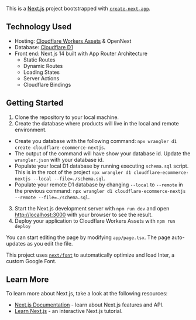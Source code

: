 This is a [Next.js](https://nextjs.org/) project bootstrapped with [`create-next-app`](https://github.com/vercel/next.js/tree/canary/packages/create-next-app).

## Technology Used

- Hosting: [Cloudflare Workers Assets](https://developers.cloudflare.com/workers/static-assets/) & OpenNext
- Database: [Cloudflare D1](https://developers.cloudflare.com/d1/)
- Front end: Next.js 14 built with App Router Architecture
    - Static Routes
    - Dynamic Routes
    - Loading States
    - Server Actions
    - Cloudflare Bindings


## Getting Started

1. Clone the repository to your local machine.
2. Create the database where products will live in the local and remote environment.

- Create you database with the following command: `npx wrangler d1 create cloudflare-ecommerce-nextjs`.
- The output of the command will have show your database id. Update the `wrangler.json` with your database id.
- Populate your local D1 database by running executing `schema.sql` script. This is in the root of the project `npx wrangler d1 cloudflare-ecommerce-nextjs --local --file=./schema.sql`.
- Populate your remote D1 database by changing `--local` to `--remote` in the previous command: `npx wrangler d1 cloudflare-ecommerce-nextjs --remote --file=./schema.sql`.

3. Start the Next.js development server with `npm run dev` and open [http://localhost:3000](http://localhost:3000) with your browser to see the result.
4. Deploy your application to Cloudflare Workers Assets with `npm run deploy`



You can start editing the page by modifying `app/page.tsx`. The page auto-updates as you edit the file.

This project uses [`next/font`](https://nextjs.org/docs/basic-features/font-optimization) to automatically optimize and load Inter, a custom Google Font.

## Learn More

To learn more about Next.js, take a look at the following resources:

- [Next.js Documentation](https://nextjs.org/docs) - learn about Next.js features and API.
- [Learn Next.js](https://nextjs.org/learn) - an interactive Next.js tutorial.
